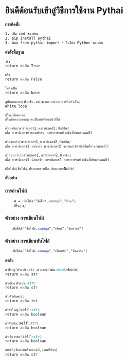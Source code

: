 # ยินดีต้อนรับเข้าสู่วิธีการใช้งาน Pythai
**การติดตั้ง** 
```css
1. เปิด cmd ชองท่าน
2. pip install pythai
3. พิมพ์ from pythai import * ในไฟล์ Python ของท่าน
```
**คำสั่งพื้นฐาน**

```css
จริง
return ค่าเป็น True
```
```css
เท็จ
return ค่าเป็น False
```
```css
ไม่จำเป็น
return ค่าเป็น None
```
```css
ลูปตลอดกาล(ฟังก์ชั่น,หน่วงเวลา:หน่วงเวลา=ไม่จำเป็น)
White loop
```
```css
ปริ้น(ข้อความ)
ปริ้นข้อความออกมาจะเป็นค่าหรือสตริงก็ได้
```
```css
ถ้าเท่ากับ(พารามิเตอร์1,พารามิเตอร์2,ฟังก์ชั่น)
เมื่อ พารามิเตอร์ทั้งสองเท่ากัน จะทำการรันฟังก์ชั่นที่ท่านกำหนดไว้
```
```css
ถ้ามากกว่า(พารามิเตอร์1,พารามิเตอร์2,ฟังก์ชั่น)
เมื่อ พารามิเตอร์1 มากกว่า พารามิเตอร์2 จะทำการรันฟังก์ชั่นที่ท่านกำหนดไว้
```
```css
ถ้าน้อยกว่า(พารามิเตอร์1,พารามิเตอร์2,ฟังก์ชั่น)
เมื่อ พารามิเตอร์1 น้อยกว่า พารามิเตอร์2 จะทำการรันฟังก์ชั่นที่ท่านกำหนดไว้
```
```css
เปิดไฟล์(ชื่อไฟล์,ประเภทการเปิด,ข้อความ=None)
```
__ตัวอย่าง__

### การอ่านไฟล์
```css
    a = เปิดไฟล์("ชื่อไฟล์.นามสกุล","อ่าน")
    ปริ้น(a)
```
    
### ตัวอย่าง การเขียนไฟล์
```css
   เปิดไฟล์("ชื่อไฟล์.นามสกุล","เขียน","ข้อความ")
```

### ตัวอย่าง การเขียนทับไฟล์
```css
   เปิดไฟล์("ชื่อไฟล์.นามสกุล","เขียนทับ","ข้อความ")
```





**สตริง**
```css
ตัวใหญ่(ตัวแปร:str,คัวแรกเท่านั้น:bool=None)
return ค่าเป็น str
```
```css
ตัวเล็ก(ตัวแปร:str)
return ค่าเป็น str
```
```css
นับตัวอักษร()
return ค่าเป็น int
```
```css
ถ้าตัวใหญ่(self:str)
return ค่าเป็น boolean
```
```css
ถ้าตัวเล็ก(self:str)
return ค่าเป็น boolean
```
```css
ถ้าเว้นวรรค(self:str)
return ค่าเป็น boolean
```
```css
แทนที่(ข้อความที่จะแทนที่,แทนที่ด้วย)
return ค่าเป็น str
```
